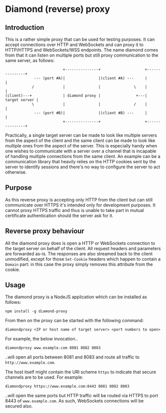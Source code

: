 # Diamond (reverse) proxy

## Introduction

This is a rather simple proxy that can be used for testing purposes. It can accept connections over HTTP and WebSockets and can proxy it to HTTP/HTTPS and WebSockets/WSS endpoints. The name diamond comes from that it can listen on multiple ports but still proxy communication to the same server, as follows:

```
                          +---------------+                    +---------------+
             --- (port #A)|               |(client #A) ---     |               |
            /             |               |               \    |               |
(client)---+              | diamond proxy |                +---| target server |
            \             |               |               /    |               |
             --- (port #B)|               |(client #B) ---     |               |
                          +---------------+                    +---------------+
```

Practically, a single target server can be made to look like multiple servers from the aspect of the client and the same client can be made to look like multiple ones from the aspect of the server. This is especially handy when one wishes to communicate with a server over a channel that is incapable of handling multiple connections from the same client. An example can be a communication library that heavily relies on the HTTP cookies sent by the server to identify sessions and there's no way to configure the server to act otherwise.

## Purpose

As this reverse proxy is accepting only HTTP from the client but can still communicate over HTTPS it's intended only for development purposes. It cannot proxy HTTPS traffic and thus is unable to take part in mutual certificate authentication should the server ask for it.

## Reverse proxy behaviour

All the diamond proxy does is open a HTTP or WebSockets connection to the target server on behalf of the client. All request headers and parameters are forwarded as-is. The responses are also
streamed back to the client unmodified, except for those `Set-Cookie` headers which happen to contain a `Domain` part: in this case the proxy simply removes this attribute from the cookie.

## Usage

The diamond proxy is a NodeJS application which can be installed as follows:

```
npm install -g diamond-proxy
```

From then on the proxy can be started with the following command:
```
diamondproxy <IP or host name of target server> <port numbers to open>
```

For example, the below invocation..
```
diamondproxy www.example.com 8081 8082 8083
```

..will open all ports between 8081 and 8083 and route all traffic to `http://www.example.com`.

The host itself might contain the URI scheme `https` to indicate that secure channels are to be used. For example:
```
diamondproxy https://www.example.com:8443 8081 8082 8083
```
..will open the same ports but HTTP traffic will be routed via HTTPS to port 8443 of `www.example.com`. As such, WebSockets connections will be secured also.